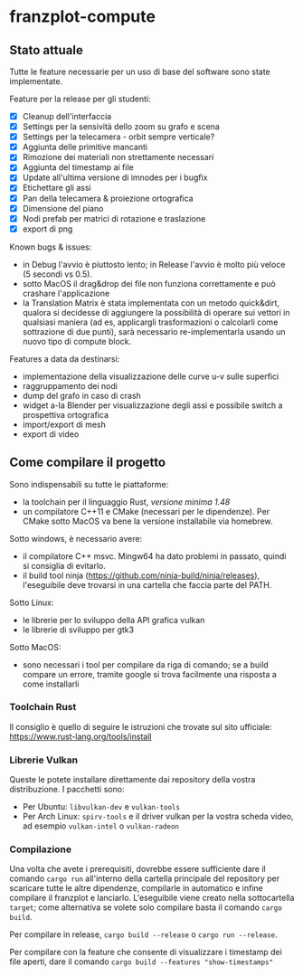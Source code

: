 # franzplot-compute

## Stato attuale

Tutte le feature necessarie per un uso di base del software sono state implementate.

Feature per la release per gli studenti:
- [x] Cleanup dell'interfaccia
- [x] Settings per la sensività dello zoom su grafo e scena
- [x] Settings per la telecamera - orbit sempre verticale?
- [x] Aggiunta delle primitive mancanti
- [x] Rimozione dei materiali non strettamente necessari
- [x] Aggiunta del timestamp ai file
- [x] Update all'ultima versione di imnodes per i bugfix
- [x] Etichettare gli assi
- [x] Pan della telecamera & proiezione ortografica
- [x] Dimensione del piano
- [x] Nodi prefab per matrici di rotazione e traslazione
- [x] export di png

Known bugs & issues:
- in Debug l'avvio è piuttosto lento; in Release l'avvio è molto più veloce (5 secondi vs 0.5).
- sotto MacOS il drag&drop dei file non funziona correttamente e può crashare l'applicazione
- la Translation Matrix è stata implementata con un metodo quick&dirt, qualora si decidesse di
  aggiungere la possibilità di operare sui vettori in qualsiasi maniera (ad es, applicargli trasformazioni
  o calcolarli come sottrazione di due punti), sarà necessario re-implementarla usando un nuovo tipo di
  compute block.

Features a data da destinarsi:
- implementazione della visualizzazione delle curve u-v sulle superfici
- raggruppamento dei nodi
- dump del grafo in caso di crash
- widget a-la Blender per visualizzazione degli assi e possibile switch a prospettiva ortografica
- import/export di mesh
- export di video

## Come compilare il progetto
Sono indispensabili su tutte le piattaforme:
- la toolchain per il linguaggio Rust, *versione minima 1.48*
- un compilatore C++11 e CMake (necessari per le dipendenze). Per CMake sotto MacOS va bene la versione installabile via homebrew.

Sotto windows, è necessario avere:
- il compilatore C++ msvc. Mingw64 ha dato problemi in passato, quindi si consiglia di evitarlo.
- il build tool ninja (https://github.com/ninja-build/ninja/releases), l'eseguibile deve trovarsi in una cartella che faccia parte del PATH.

Sotto Linux:
- le librerie per lo sviluppo della API grafica vulkan
- le librerie di sviluppo per gtk3

Sotto MacOS:
- sono necessari i tool per compilare da riga di comando; se a build compare un errore, tramite google si trova facilmente una risposta a come installarli

### Toolchain Rust
Il consiglio è quello di seguire le istruzioni che trovate sul sito ufficiale: https://www.rust-lang.org/tools/install

### Librerie Vulkan
Queste le potete installare direttamente dai repository della vostra distribuzione. I pacchetti sono:
- Per Ubuntu: `libvulkan-dev` e `vulkan-tools`
- Per Arch Linux: `spirv-tools` e il driver vulkan per la vostra scheda video, ad esempio `vulkan-intel` o `vulkan-radeon`

### Compilazione
Una volta che avete i prerequisiti, dovrebbe essere sufficiente dare il comando `cargo run` all'interno della cartella principale del repository per scaricare tutte le altre dipendenze, compilarle in automatico e infine compilare il franzplot e lanciarlo. L'eseguibile viene creato nella sottocartella `target`; come alternativa se volete solo compilare basta il comando `cargo build`.

Per compilare in release, `cargo build --release` o `cargo run --release`.

Per compilare con la feature che consente di visualizzare i timestamp dei file aperti, dare il comando `cargo build --features "show-timestamps"`
